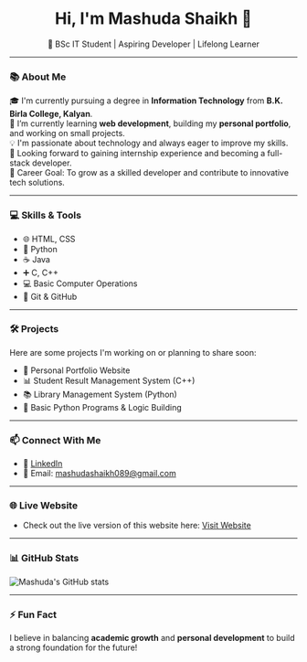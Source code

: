 <h1 align="center">Hi, I'm Mashuda Shaikh 👋</h1>
<p align="center">🚀 BSc IT Student | Aspiring Developer | Lifelong Learner</p>

---

### 📚 About Me
🎓 I'm currently pursuing a degree in <b>Information Technology</b> from <b>B.K. Birla College, Kalyan</b>.  
🌱 I’m currently learning <b>web development</b>, building my <b>personal portfolio</b>, and working on small projects.  
💡 I'm passionate about technology and always eager to improve my skills.  
💼 Looking forward to gaining internship experience and becoming a full-stack developer.  
🎯 Career Goal: To grow as a skilled developer and contribute to innovative tech solutions.

---

### 💻 Skills & Tools
- 🌐 HTML, CSS  
- 🐍 Python  
- ☕ Java  
- ➕ C, C++  
- 💻 Basic Computer Operations  
- 🔧 Git & GitHub

---

### 🛠 Projects
Here are some projects I'm working on or planning to share soon:
- 💼 Personal Portfolio Website  
- 📊 Student Result Management System (C++)  
- 📚 Library Management System (Python)  
- 🔁 Basic Python Programs & Logic Building

---

### 📫 Connect With Me
- 🔗 [LinkedIn](https://linkedin.com/in/mashuda-shaikh-24266b340)
- 📧 Email: mashudashaikh089@gmail.com

---

### 🌐 Live Website

- Check out the live version of this website here: [Visit Website](https://Mashuda-Shaikh.github.io/portfolio_website/)


---

### 📊 GitHub Stats
![Mashuda's GitHub stats](https://github-readme-stats.vercel.app/api?username=Mashuda-Shaikh&show_icons=true&theme=tokyonight)

---

### ⚡ Fun Fact
I believe in balancing **academic growth** and **personal development** to build a strong foundation for the future!

